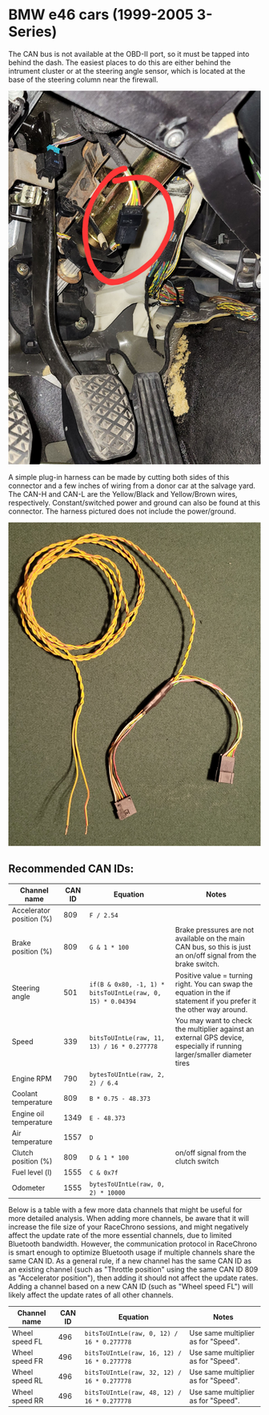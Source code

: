 # BMW e46 cars (1999-2005 3-Series)

The CAN bus is not available at the OBD-II port, so it must be tapped into behind the dash.
The easiest places to do this are either behind the intrument cluster or at the steering angle sensor, 
which is located at the base of the steering column near the firewall.

![Steering Angle Sensor Plug](../images/e46_sensor_plug.jpg)

A simple plug-in harness can be made by cutting both sides of this connector and a few inches of wiring 
from a donor car at the salvage yard.  The CAN-H and CAN-L are the Yellow/Black and Yellow/Brown wires, respectively.
Constant/switched power and ground can also be found at this connector.  The harness pictured does not include the 
power/ground.  

![CAN bus harness](../images/e46_harness.jpg)

## Recommended CAN IDs:

Channel name | CAN ID | Equation | Notes
------------ | --- | -------- | -----
Accelerator position (%) | 809 | `F / 2.54` |
Brake position (%) | 809 | `G & 1 * 100` | Brake pressures are not available on the main CAN bus, so this is just an on/off signal from the brake switch.
Steering angle | 501 | `if(B & 0x80, -1, 1) * bitsToUIntLe(raw, 0, 15) * 0.04394` | Positive value = turning right. You can swap the equation in the if statement if you prefer it the other way around.
Speed | 339 | `bitsToUIntLe(raw, 11, 13) / 16 * 0.277778` | You may want to check the multiplier against an external GPS device, especially if running larger/smaller diameter tires
Engine RPM | 790 | `bytesToUIntLe(raw, 2, 2) / 6.4` |
Coolant temperature | 809 | `B * 0.75 - 48.373` |
Engine oil temperature | 1349 | `E - 48.373` |
Air temperature | 1557 | `D` |
Clutch position (%) | 809 | `D & 1 * 100` | on/off signal from the clutch switch
Fuel level (l) | 1555 | `C & 0x7f` |
Odometer | 1555 | `bytesToUIntLe(raw, 0, 2) * 10000` |

Below is a table with a few more data channels that might be useful for more
detailed analysis. When adding more channels, be aware that it will increase
the file size of your RaceChrono sessions, and might negatively affect the
update rate of the more essential channels, due to limited Bluetooth bandwidth.
However, the communication protocol in RaceChrono is smart enough to optimize
Bluetooth usage if multiple channels share the same CAN ID. As a general rule,
if a new channel has the same CAN ID as an existing channel (such as "Throttle
position" using the same CAN ID 809 as "Accelerator position"), then adding it
should not affect the update rates. Adding a channel based on a new CAN ID (such
as "Wheel speed FL") will likely affect the update rates of all other channels.

Channel name | CAN ID | Equation | Notes
------------ | --- | -------- | -----
Wheel speed FL | 496 | `bitsToUIntLe(raw, 0, 12) / 16 * 0.277778` | Use same multiplier as for "Speed".
Wheel speed FR | 496 | `bitsToUIntLe(raw, 16, 12) / 16 * 0.277778` | Use same multiplier as for "Speed".
Wheel speed RL | 496 | `bitsToUIntLe(raw, 32, 12) / 16 * 0.277778` | Use same multiplier as for "Speed".
Wheel speed RR | 496 | `bitsToUIntLe(raw, 48, 12) / 16 * 0.277778` | Use same multiplier as for "Speed".
